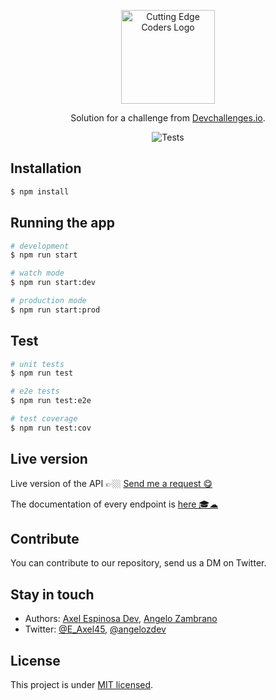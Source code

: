 <p align="center">
 <img src="https://avatars0.githubusercontent.com/u/72760547?s=400&u=160f1dcaf3d5d5542dd9ef52d1a4d4999b2077a3&v=4" width="150" alt="Cutting Edge Coders Logo"/>
</p>

<div align="center">
   Solution for a challenge from  <a href="http://devchallenges.io" target="_blank">Devchallenges.io</a>.
   
   ![Tests](https://github.com/CuttingEdgeCoders/my-unsplash-backend/workflows/Tests/badge.svg)
</div>

## Installation

```bash
$ npm install
```

## Running the app

```bash
# development
$ npm run start

# watch mode
$ npm run start:dev

# production mode
$ npm run start:prod
```

## Test

```bash
# unit tests
$ npm run test

# e2e tests
$ npm run test:e2e

# test coverage
$ npm run test:cov
```

## Live version

Live version of the API 👉🏼 [Send me a request 😋](https://cutting-edgecoders-myunsplash.herokuapp.com)

The documentation of every endpoint is [here 🎓☁](https://cutting-edgecoders-myunsplash.herokuapp.com/api)

## Contribute

You can contribute to our repository, send us a DM on Twitter.

## Stay in touch

- Authors: [Axel Espinosa Dev](https://axelespinosadev.com/github), [Angelo Zambrano](https://github.com/angelozdev)
- Twitter: [@E_Axel45](https://twitter.com/E_Axel45), [@angelozdev](https://twitter.com/angelozdev)

## License

  This project is under [MIT licensed](LICENSE).

